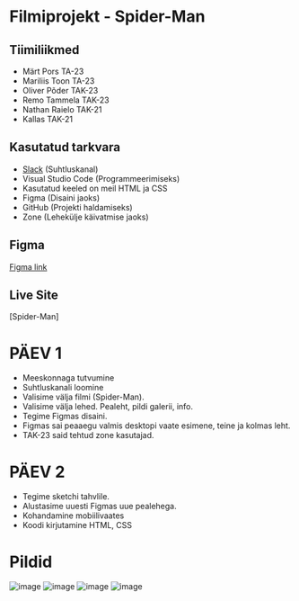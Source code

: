 # Filmiprojekt - Spider-Man

## Tiimiliikmed

- Märt Pors TA-23
- Mariliis Toon TA-23
- Oliver Põder TAK-23
- Remo Tammela TAK-23
- Nathan Raielo TAK-21
- Kallas TAK-21

## Kasutatud tarkvara
- [Slack](https://slack.com/) (Suhtluskanal)
- Visual Studio Code (Programmeerimiseks)
- Kasutatud keeled on meil HTML ja CSS
- Figma (Disaini jaoks)
- GitHub (Projekti haldamiseks)
- Zone (Lehekülje käivatmise jaoks)

## Figma
[Figma link](https://www.figma.com/file/7z7EWpWVouyBCowTNOfUCe/Spiderman?type=design&node-id=0%3A1&mode=design&t=JNK6ip5d5KxB3djy-1)

## Live Site 

[Spider-Man] 

# PÄEV 1

- Meeskonnaga tutvumine
- Suhtluskanali loomine
- Valisime välja filmi (Spider-Man).
- Valisime välja lehed. Pealeht, pildi galerii, info.
- Tegime Figmas disaini.
- Figmas sai peaaegu valmis desktopi vaate esimene, teine ja kolmas leht.
- TAK-23 said tehtud zone kasutajad.

# PÄEV 2

- Tegime sketchi tahvlile.
- Alustasime uuesti Figmas uue pealehega.
- Kohandamine mobiilivaates
- Koodi kirjutamine HTML, CSS
# Pildid


![image](https://github.com/ZL-I/spiderman/assets/144334389/963d043b-65de-4d3b-adce-c5c0c7f490be)
![image](https://github.com/ZL-I/spiderman/assets/144334389/ea7c185f-07e8-4f58-8664-4df547a708a8)
![image](https://github.com/ZL-I/spiderman/assets/144334389/c428b9e4-0970-4042-8ed2-5baa89540317)
![image](https://github.com/ZL-I/spiderman/assets/104862738/b54d7105-6e54-4538-ab06-ed1a0e93f46d)
